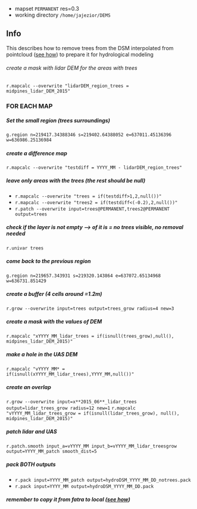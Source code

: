 * mapset `PERMANENT` res=0.3 
* working directory `/home/jajezior/DEMS`
## Info 
This describes how to remove trees from the DSM interpolated from pointcloud ([see how](https://github.com/inioslawa/UAS_data_processing/blob/master/GRASS_processing/interpolation.md)) to prepare it for hydrological modeling

###### create a mask with lidar DEM for the areas with trees
`r.mapcalc --overwrite "lidarDEM_region_trees = midpines_lidar_DEM_2015"`

### FOR EACH MAP

##### Set the small region (trees surroundings) 
`g.region n=219417.34388346 s=219402.64388052 e=637011.45136396 w=636986.25136984`

##### create a difference map
`r.mapcalc --overwrite "testdiff = YYYY_MM - lidarDEM_region_trees"`

##### leave only areas with the trees (the rest should be null)
* `r.mapcalc --overwrite "trees = if(testdiff>1,2,null())"`
* `r.mapcalc --overwrite "trees2 = if(testdiff<(-0.2),2,null())"`
* `r.patch --overwrite input=trees@PERMANENT,trees2@PERMANENT output=trees`

##### check if the layer is not empty --> of it is = no trees visible, no removal needed
`r.univar trees`

##### come back to the previous region	
`g.region n=219657.343931 s=219320.143864 e=637072.65134968 w=636731.851429`

##### create a buffer (4 cells around =1.2m)
`r.grow --overwrite input=trees output=trees_grow radius=4 new=3`

##### create a mask with the values of DEM
`r.mapcalc "xYYYY_MM_lidar_trees = if(isnull(trees_grow),null(), midpines_lidar_DEM_2015)"`

##### make a hole in the UAS DEM
`r.mapcalc "vYYYY_MM* = if(isnull(xYYYY_MM_lidar_trees),YYYY_MM,null())"`

##### create an overlap
`r.grow --overwrite input=x**2015_06**_lidar_trees output=lidar_trees_grow radius=12 new=1`
`r.mapcalc "vYYYY_MM_lidar_trees_grow = if(isnull(lidar_trees_grow), null(), midpines_lidar_DEM_2015)"`

##### patch lidar and UAS 
`r.patch.smooth input_a=vYYYY_MM input_b=vYYYY_MM_lidar_treesgrow output=YYYY_MM_patch smooth_dist=5`

##### pack BOTH outputs
* `r.pack input=YYYY_MM_patch output=hydroDSM_YYYY_MM_DD_notrees.pack` 
* `r.pack input=YYYY_MM output=hydroDSM_YYYY_MM_DD.pack`
##### remember to copy it from fatra to local ([see how](https://github.com/inioslawa/UAS_data_processing/blob/master/GRASS_processing/fatra.md))
